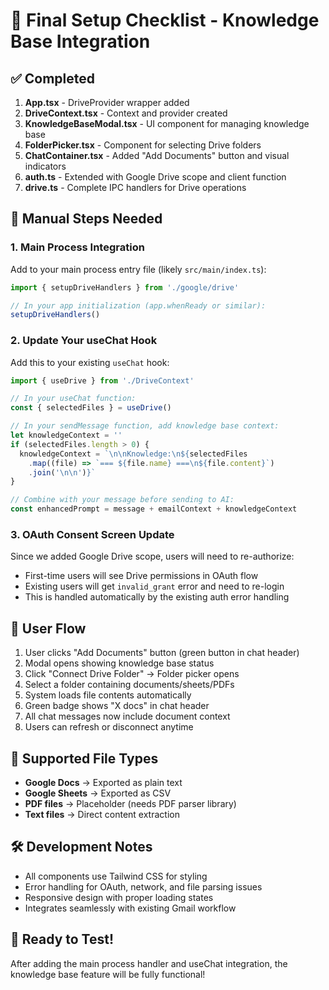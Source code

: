 # 🚀 Final Setup Checklist - Knowledge Base Integration

## ✅ Completed

1. **App.tsx** - DriveProvider wrapper added
2. **DriveContext.tsx** - Context and provider created
3. **KnowledgeBaseModal.tsx** - UI component for managing knowledge base
4. **FolderPicker.tsx** - Component for selecting Drive folders
5. **ChatContainer.tsx** - Added "Add Documents" button and visual indicators
6. **auth.ts** - Extended with Google Drive scope and client function
7. **drive.ts** - Complete IPC handlers for Drive operations

## 🔧 Manual Steps Needed

### 1. Main Process Integration

Add to your main process entry file (likely `src/main/index.ts`):

```typescript
import { setupDriveHandlers } from './google/drive'

// In your app initialization (app.whenReady or similar):
setupDriveHandlers()
```

### 2. Update Your useChat Hook

Add this to your existing `useChat` hook:

```typescript
import { useDrive } from './DriveContext'

// In your useChat function:
const { selectedFiles } = useDrive()

// In your sendMessage function, add knowledge base context:
let knowledgeContext = ''
if (selectedFiles.length > 0) {
  knowledgeContext = `\n\nKnowledge:\n${selectedFiles
    .map((file) => `=== ${file.name} ===\n${file.content}`)
    .join('\n\n')}`
}

// Combine with your message before sending to AI:
const enhancedPrompt = message + emailContext + knowledgeContext
```

### 3. OAuth Consent Screen Update

Since we added Google Drive scope, users will need to re-authorize:

- First-time users will see Drive permissions in OAuth flow
- Existing users will get `invalid_grant` error and need to re-login
- This is handled automatically by the existing auth error handling

## 🎯 User Flow

1. User clicks "Add Documents" button (green button in chat header)
2. Modal opens showing knowledge base status
3. Click "Connect Drive Folder" → Folder picker opens
4. Select a folder containing documents/sheets/PDFs
5. System loads file contents automatically
6. Green badge shows "X docs" in chat header
7. All chat messages now include document context
8. Users can refresh or disconnect anytime

## 📁 Supported File Types

- **Google Docs** → Exported as plain text
- **Google Sheets** → Exported as CSV
- **PDF files** → Placeholder (needs PDF parser library)
- **Text files** → Direct content extraction

## 🛠️ Development Notes

- All components use Tailwind CSS for styling
- Error handling for OAuth, network, and file parsing issues
- Responsive design with proper loading states
- Integrates seamlessly with existing Gmail workflow

## 🚀 Ready to Test!

After adding the main process handler and useChat integration, the knowledge base feature will be fully functional!

